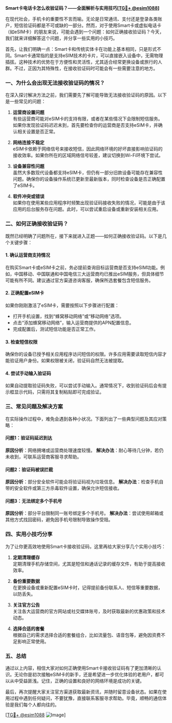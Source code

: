 **Smart卡电话卡怎么收验证码？——全面解析与实用技巧[[TG💪+ @esim1088](https://t.me/s/esim1088)]**

在现代社会，手机卡的重要性不言而喻。无论是日常通讯、支付还是登录各类账户，短信验证码都是不可或缺的一部分。然而，对于使用Smart卡或虚拟电话卡（如eSIM卡）的朋友来说，可能会遇到一个问题：如何正确接收验证码？今天，我们就来详细解答这个问题，并分享一些实用的小技巧。

首先，让我们明确一点：Smart卡和传统实体卡在功能上基本相同，只是形式不同。Smart卡通常指的是支持eSIM技术的卡片，可以直接嵌入设备中，无需物理插拔。这种技术的优势在于方便性和灵活性，尤其适合经常更换设备或旅行的人群。不过，正因为其特殊性，在接收验证码时可能会有一些需要注意的地方。

### **一、为什么会出现无法接收验证码的情况？**

在深入探讨解决方法之前，我们需要先了解可能导致无法接收验证码的原因。以下是一些常见的问题：

1. **运营商设置问题**  
   有些运营商可能对eSIM卡的支持有限，或者在某些情况下会限制短信服务。如果你发现验证码迟迟未到，首先要检查你的运营商是否支持eSIM卡，并确认相关设置是否正常。

2. **网络连接不稳定**  
   eSIM卡依赖于网络信号来接收短信，因此网络环境的好坏直接影响验证码的接收效率。如果你所在的区域网络信号较差，建议切换到Wi-Fi环境下尝试。

3. **设备兼容性问题**  
   虽然大多数现代设备都支持eSIM卡，但仍有一部分旧款设备可能存在兼容性问题。确保你的设备操作系统已更新至最新版本，同时检查设备是否正确配置了eSIM卡。

4. **软件冲突或错误**  
   如果你在使用某些应用程序时频繁出现验证码接收失败的情况，可能是由于该应用的后台服务存在问题。此时，可以尝试重启设备或重新安装相关应用。

### **二、如何正确接收验证码？**

既然已经明确了问题所在，接下来就进入正题——如何正确接收验证码。以下是几个关键步骤：

#### **1. 确认运营商支持情况**
在购买Smart卡或eSIM卡之前，务必提前查询目标运营商是否支持eSIM功能。例如，中国移动、中国联通和中国电信三大运营商均已推出eSIM服务，但具体细节可能有所不同。建议通过官方渠道咨询客服，确保所选套餐包含短信服务。

#### **2. 正确配置eSIM卡**
如果你刚刚激活了eSIM卡，需要按照以下步骤进行配置：
- 打开手机设置，找到“蜂窝移动网络”或“移动网络”选项。
- 点击“添加蜂窝移动网络”，输入运营商提供的APN配置信息。
- 完成配置后，测试短信功能是否正常工作。

#### **3. 检查短信权限**
确保你的设备已授予相关应用程序访问短信的权限。许多应用需要读取短信内容才能验证用户身份。如果权限被关闭，验证码自然无法被提取。

#### **4. 尝试手动输入验证码**
如果自动提取验证码失败，可以尝试手动输入。通常情况下，收到验证码后会有提示框显示代码，只需将其复制粘贴即可完成验证。

### **三、常见问题及解决方案**

在实际操作过程中，难免会遇到各种小状况。下面列出了一些典型问题及其应对策略：

#### **问题1：验证码延迟到达**
**原因分析**：网络拥堵或运营商处理速度较慢。
**解决办法**：耐心等待几分钟，若仍未收到，可联系运营商客服寻求帮助。

#### **问题2：验证码被误拦截**
**原因分析**：部分安全软件可能会将验证码视为垃圾信息。
**解决办法**：检查手机自带的安全软件或第三方杀毒软件设置，确保允许短信接收。

#### **问题3：无法绑定多个手机号**
**原因分析**：部分平台限制同一账号绑定多个手机号。
**解决办法**：尝试使用邮箱或其他方式找回密码，避免因手机号限制导致操作受阻。

### **四、实用小技巧分享**

为了让你更高效地使用Smart卡接收验证码，这里再给大家分享几个实用小技巧：

1. **定期清理缓存**  
   定期清理手机存储空间，尤其是短信和通话记录的缓存文件，有助于提高接收效率。

2. **备份重要数据**  
   在更换设备或重新配置eSIM卡时，记得提前备份联系人、短信等重要数据，以防丢失。

3. **关注官方公告**  
   关注各大运营商的官方网站或社交媒体账号，及时获取最新的优惠政策和技术动态。

4. **选择合适的套餐**  
   根据自己的需求选择合适的套餐组合，比如流量包、语音包等，避免因资费不足影响正常使用。

### **五、总结**

通过以上内容，相信大家对如何正确使用Smart卡接收验证码有了更加清晰的认识。无论你是初次接触eSIM卡的新手，还是希望进一步优化体验的老用户，都可以从中受益匪浅。记住，正确的设置和良好的网络环境是成功的关键。

最后，再次提醒大家关注官方渠道获取最新资讯，并随时留意设备状态。如果在使用过程中遇到任何疑问，不要犹豫，直接联系客服寻求帮助。毕竟，顺畅的通信体验是我们每个人都向往的。

[[TG💪+ @esim1088](https://t.me/s/esim1088) ![Image](https://i.postimg.cc/4NQfJmqS/Snipaste-2025-05-13-00-14-12.png)]